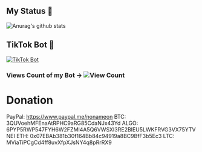 ## My Status 💯
![Anurag's github stats](https://github-readme-stats.vercel.app/api?username=NoNameoN-A)

## TikTok Bot 🤖
[![TikTok Bot](https://github-readme-stats.vercel.app/api/pin/?username=NoNameoN-A&repo=TikTok-Follow-Heart-Views-Bot)](https://github.com/NoNameoN-A/TikTok-Follow-Heart-Views-Bot)
### Views Count of my Bot -> ![View Count](https://counter.gofiber.io/badge/NoNameoN/TikTok-Follow-Heart-Views-Bot/)

# Donation
PayPal: https://www.paypal.me/nonameon
BTC: 3QUVoehMFEnaAtRPHC9aRG85CdaNJx43Yd
ALGO: 6PYP5RWP547FYH6W2FZMI4A5Q6VWSXI3RE2BIEU5LWKFRVG3VX75YTVNEI
ETH: 0x07EBAb381b30f164Bb84c94919a8BC9BfF3b5Ec3
LTC: MViaTiPCgCd4ff8uvXfpXJsNY4q8pRrRX9

